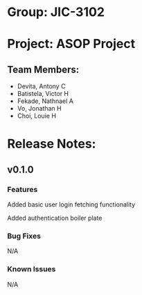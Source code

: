 # Group: JIC-3102
# Project: ASOP Project

## Team Members:
- Devita, Antony C
- Batistela, Victor H
- Fekade, Nathnael A
- Vo, Jonathan H
- Choi, Louie H

# Release Notes:
## v0.1.0
### Features
Added basic user login fetching functionality

Added authentication boiler plate
### Bug Fixes
N/A
### Known Issues
N/A
